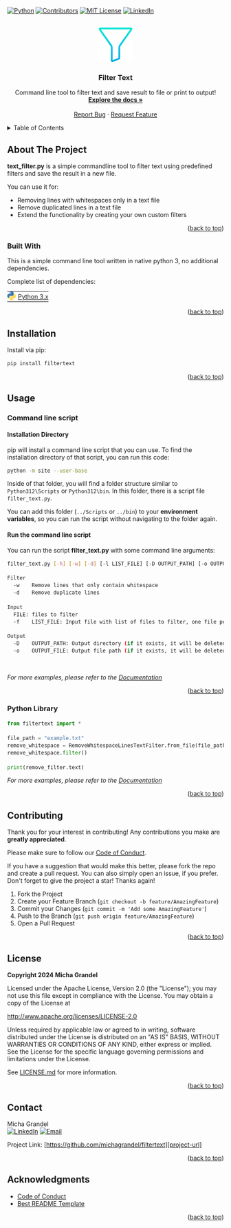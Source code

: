 <!-- Improved compatibility of back to top link: See: https://github.com/othneildrew/Best-README-Template/pull/73 -->
<a name="readme-top"></a>

<!-- PROJECT SHIELDS -->
<!--
*** I'm using markdown "reference style" links for readability.
*** Reference links are enclosed in brackets [ ] instead of parentheses ( ).
*** See the bottom of this document for the declaration of the reference variables
*** for contributors-url, forks-url, etc. This is an optional, concise syntax you may use.
*** https://www.markdownguide.org/basic-syntax/#reference-style-links
-->
[![Python][python-shield]][python-url]
[![Contributors][contributors-shield]][contributors-url]
[![MIT License][license-shield]][license-url]
[![LinkedIn][linkedin-shield]][linkedin-url]



<!-- PROJECT LOGO -->
<br />
<div align="center">
  <a href="https://github.com/michagrandel/filtertext">
    <img src="doc/images/logo.png" alt="Logo" width="80" height="80">
  </a>

  <h3 align="center">Filter Text</h3>

  <p align="center">
    Command line tool to filter text and save result to file or print to output!
    <br />
    <a href="https://github.com/michagrandel/filtertext"><strong>Explore the docs »</strong></a>
    <br />
    <br />
    <a href="https://github.com/michagrandel/filtertext/issues">Report Bug</a>
    ·
    <a href="https://github.com/michagrandel/textfilter/issues">Request Feature</a>
  </p>
</div>



<!-- TABLE OF CONTENTS -->
<details>
  <summary>Table of Contents</summary>
  <ol>
    <li>
      <a href="#about-the-project">About Filter Text</a>
      <ul>
        <li><a href="#built-with">Built With</a></li>
      </ul>
    </li>
    <li>
      <a href="#installation">Installation</a>
    </li>
    <li>
      <a href="#usage">Usage</a>
      <ul>
        <li><a href="#command-line-script">Command line script</a></li>
        <li><a href="#python-library">Python Library</a></li>
      </ul>
    </li>
    <li><a href="#contributing">Contributing</a></li>
    <li><a href="#license">License</a></li>
    <li><a href="#contact">Contact</a></li>
    <li><a href="#acknowledgments">Acknowledgments</a></li>
  </ol>
</details>



<!-- ABOUT THE PROJECT -->
## About The Project

<!--[![Product Name Screen Shot][product-screenshot]](https://example.com)-->

**text_filter.py** is a simple commandline tool to filter text using predefined filters
and save the result in a new file.

You can use it for:
* Removing lines with whitespaces only in a text file
* Remove duplicated lines in a text file
* Extend the functionality by creating your own custom filters

<p align="right">(<a href="#readme-top">back to top</a>)</p>



### Built With

This is a simple command line tool written in native python 3, no additional dependencies.

Complete list of dependencies:

<table>
<tr style="padding:0; margin:0">
  <td style="padding:0; margin:0; vertical-align:center"> <img src="doc/images/python.png" height="20" /> </td>
  <td style="padding:0; padding-left:5px; margin:0; vertical-align:center"> <a href="https://python.org">Python 3.x</a> </td></tr>
</table>

<p align="right">(<a href="#readme-top">back to top</a>)</p>



<!-- GETTING STARTED -->
## Installation

Install via pip:

```bash
pip install filtertext
```

<p align="right">(<a href="#readme-top">back to top</a>)</p>

<!-- USAGE EXAMPLES -->
## Usage

### Command line script

#### Installation Directory

pip will install a command line script that you can use.
To find the installation directory of that script, you can run this code:

```bash
python -m site --user-base
```
Inside of that folder, you will find a folder structure similar to `Python312\Scripts` or `Python312\bin`.
In this folder, there is a script file `filter_text.py`.

You can add this folder (`../Scripts` or `../bin`) to your **environment variables**,
so you can run the script without navigating to the folder again.

#### Run the command line script

You can run the script **filter_text.py** with some command line arguments:

```bash
filter_text.py [-h] [-w] [-d] [-l LIST_FILE] [-D OUTPUT_PATH] [-o OUTPUT_FILE] FILE [FILE ...]

Filter
  -w    Remove lines that only contain whitespace
  -d    Remove duplicate lines

Input
  FILE: files to filter
  -f    LIST_FILE: Input file with list of files to filter, one file per line

Output
  -D    OUTPUT_PATH: Output directory (if it exists, it will be deleted first)
  -o    OUTPUT_FILE: Output file path (if it exists, it will be deleted first)
```
<br>

_For more examples, please refer to the [Documentation][doc-url]_

<p align="right">(<a href="#readme-top">back to top</a>)</p>

### Python Library

```python
from filtertext import *

file_path = "example.txt"
remove_whitespace = RemoveWhitespaceLinesTextFilter.from_file(file_path)
remove_whitespace.filter()

print(remove_filter.text)
```

_For more examples, please refer to the [Documentation][doc-url]_

<p align="right">(<a href="#readme-top">back to top</a>)</p>


<!-- CONTRIBUTING -->
## Contributing

Thank you for your interest in contributing! Any contributions you make are **greatly appreciated**.

Please make sure to follow our [Code of Conduct](CODE_OF_CONDUCT.md).

If you have a suggestion that would make this better, please fork the repo and create a pull request. You can also simply open an issue, if you prefer.
Don't forget to give the project a star! Thanks again!

1. Fork the Project
2. Create your Feature Branch (`git checkout -b feature/AmazingFeature`)
3. Commit your Changes (`git commit -m 'Add some AmazingFeature'`)
4. Push to the Branch (`git push origin feature/AmazingFeature`)
5. Open a Pull Request


<p align="right">(<a href="#readme-top">back to top</a>)</p>



<!-- LICENSE -->
## License

**Copyright 2024 Micha Grandel**
    
Licensed under the Apache License, Version 2.0 (the "License");
you may not use this file except in compliance with the License.
You may obtain a copy of the License at
    
http://www.apache.org/licenses/LICENSE-2.0

Unless required by applicable law or agreed to in writing, software
distributed under the License is distributed on an "AS IS" BASIS,
WITHOUT WARRANTIES OR CONDITIONS OF ANY KIND, either express or implied.
See the License for the specific language governing permissions and
limitations under the License.

See [LICENSE.md](LICENSE.md) for more information.

<p align="right">(<a href="#readme-top">back to top</a>)</p>



<!-- CONTACT -->
## Contact

Micha Grandel<br>
[![LinkedIn][linkedin-shield]][linkedin-url]
[![Email][email-shield]][author-email]

Project Link: [https://github.com/michagrandel/filtertext][project-url]

<p align="right">(<a href="#readme-top">back to top</a>)</p>



<!-- ACKNOWLEDGMENTS -->
## Acknowledgments

* [Code of Conduct][codeofconduce-url]
* [Best README Template][readme-url]

<p align="right">(<a href="#readme-top">back to top</a>)</p>



<!-- MARKDOWN LINKS & IMAGES -->
<!-- https://www.markdownguide.org/basic-syntax/#reference-style-links -->
[python-icon]: doc/images/python.png

[python-shield]: https://img.shields.io/badge/python-3670A0?style=for-the-badge&logo=python&logoColor=white
[contributors-shield]: https://img.shields.io/github/contributors/michagrandel/filtertext.svg?style=for-the-badge
[github-release-version]: https://img.shields.io/github/v/release/michagrandel/filtertext.svg?style=for-the-badge
[forks-shield]: https://img.shields.io/github/forks/michagrandel/filtertext.svg?style=for-the-badge
[stars-shield]: https://img.shields.io/github/stars/michagrandel/filtertext.svg?style=for-the-badge
[issues-shield]: https://img.shields.io/github/issues/michagrandel/filtertext.svg?style=for-the-badge
[license-shield]: https://img.shields.io/github/license/michagrandel/filtertext.svg?style=for-the-badge
[linkedin-shield]: https://img.shields.io/badge/-LinkedIn-black.svg?style=for-the-badge&logo=linkedin&colorB=555
[email-shield]: https://img.shields.io/badge/mail-D14836?style=for-the-badge&logo=email&logoColor=white

[product-screenshot]: images/screenshot.png

[python-url]: https://python.org/
[contributors-url]: https://github.com/michagrandel/filtertext/graphs/contributors
[forks-url]: https://github.com/michagrandel/filtertext/network/members
[stars-url]: https://github.com/michagrandel/filtertext/stargazers
[issues-url]: https://github.com/michagrandel/filtertext/issues
[license-url]: https://github.com/michagrandel/filtertext/blob/master/LICENSE.md
[linkedin-url]: https://linkedin.com/in/michagrandel/en

[project-url]: https://github.com/michagrandel/filtertext
[codeofconduce-url]: https://opensource.guide/code-of-conduct/
[readme-url]: https://github.com/othneildrew/filtertext?search=1
[author-email]: mailto:hello@michagrandel.de
[doc-url]: https://github.com/michagrandel/filtertext/wiki